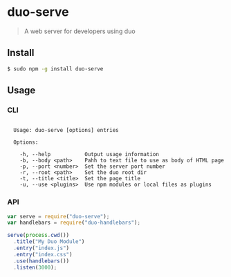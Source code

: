 duo-serve
=========

> A web server for developers using duo

## Install

```sh
$ sudo npm -g install duo-serve
```

## Usage

### CLI

```

  Usage: duo-serve [options] entries

  Options:

    -h, --help           Output usage information
    -b, --body <path>    Pahh to text file to use as body of HTML page
    -p, --port <number>  Set the server port number
    -r, --root <path>    Set the duo root dir
    -t, --title <title>  Set the page title
    -u, --use <plugins>  Use npm modules or local files as plugins

```

### API

```js
var serve = require("duo-serve");
var handlebars = require("duo-handlebars");

serve(process.cwd())
  .title("My Duo Module")
  .entry("index.js")
  .entry("index.css")
  .use(handlebars())
  .listen(3000);
```
